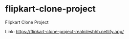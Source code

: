 # flipkart-clone-project
Flipkart Clone Project

Link: https://flipkart-clone-project-realnileshhh.netlify.app/
